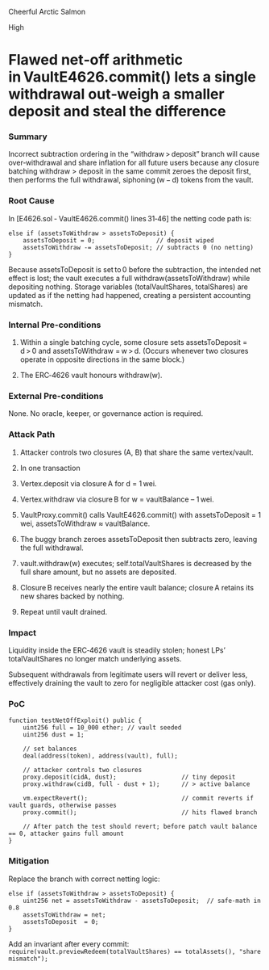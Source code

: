 Cheerful Arctic Salmon

High

# Flawed net‑off arithmetic in VaultE4626.commit() lets a single withdrawal out‑weigh a smaller deposit and steal the difference

### Summary

Incorrect subtraction ordering in the “withdraw > deposit” branch will cause over‑withdrawal and share inflation for all future users because any closure batching withdraw > deposit in the same commit zeroes the deposit first, then performs the full withdrawal, siphoning (w − d) tokens from the vault.


### Root Cause

In [E4626.sol ‑ VaultE4626.commit() lines 31‑46] the netting code path is:
```solidity 
else if (assetsToWithdraw > assetsToDeposit) {
    assetsToDeposit = 0;                 // deposit wiped
    assetsToWithdraw -= assetsToDeposit; // subtracts 0 (no netting)
}
```
Because assetsToDeposit is set to 0 before the subtraction, the intended net effect is lost; the vault executes a full withdraw(assetsToWithdraw) while depositing nothing. Storage variables (totalVaultShares, totalShares) are updated as if the netting had happened, creating a persistent accounting mismatch.


### Internal Pre-conditions

1. Within a single batching cycle, some closure sets
assetsToDeposit = d > 0 and assetsToWithdraw = w > d.
(Occurs whenever two closures operate in opposite directions in the same block.)


2. The ERC‑4626 vault honours withdraw(w).



### External Pre-conditions

None. No oracle, keeper, or governance action is required.

### Attack Path


1. Attacker controls two closures (A, B) that share the same vertex/vault.


2. In one transaction

1. Vertex.deposit via closure A for d = 1 wei.


2. Vertex.withdraw via closure B for w = vaultBalance – 1 wei.




3. VaultProxy.commit() calls VaultE4626.commit() with
assetsToDeposit = 1 wei, assetsToWithdraw ≈ vaultBalance.


4. The buggy branch zeroes assetsToDeposit then subtracts zero, leaving the full withdrawal.


5. vault.withdraw(w) executes; self.totalVaultShares is decreased by the full share amount, but no assets are deposited.


6. Closure B receives nearly the entire vault balance; closure A retains its new shares backed by nothing.


7. Repeat until vault drained.




### Impact

Liquidity inside the ERC‑4626 vault is steadily stolen; honest LPs’ totalVaultShares no longer match underlying assets.

Subsequent withdrawals from legitimate users will revert or deliver less, effectively draining the vault to zero for negligible attacker cost (gas only).


### PoC

```solidity
function testNetOffExploit() public {
    uint256 full = 10_000 ether; // vault seeded
    uint256 dust = 1;

    // set balances
    deal(address(token), address(vault), full);

    // attacker controls two closures
    proxy.deposit(cidA, dust);                  // tiny deposit
    proxy.withdraw(cidB, full - dust + 1);      // > active balance

    vm.expectRevert();                          // commit reverts if vault guards, otherwise passes
    proxy.commit();                             // hits flawed branch

    // After patch the test should revert; before patch vault balance == 0, attacker gains full amount
}

```

### Mitigation

Replace the branch with correct netting logic:
```solidity 
else if (assetsToWithdraw > assetsToDeposit) {
    uint256 net = assetsToWithdraw - assetsToDeposit;  // safe‑math in 0.8
    assetsToWithdraw = net;
    assetsToDeposit  = 0;
}
```
Add an invariant after every commit:
`require(vault.previewRedeem(totalVaultShares) == totalAssets(), "share mismatch");`
